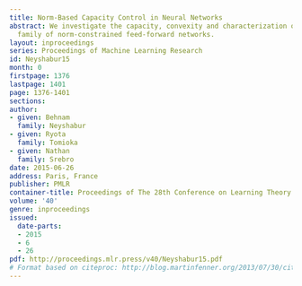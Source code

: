 ```yaml
---
title: Norm-Based Capacity Control in Neural Networks
abstract: We investigate the capacity, convexity and characterization of a general
  family of norm-constrained feed-forward networks.
layout: inproceedings
series: Proceedings of Machine Learning Research
id: Neyshabur15
month: 0
firstpage: 1376
lastpage: 1401
page: 1376-1401
sections: 
author:
- given: Behnam
  family: Neyshabur
- given: Ryota
  family: Tomioka
- given: Nathan
  family: Srebro
date: 2015-06-26
address: Paris, France
publisher: PMLR
container-title: Proceedings of The 28th Conference on Learning Theory
volume: '40'
genre: inproceedings
issued:
  date-parts:
  - 2015
  - 6
  - 26
pdf: http://proceedings.mlr.press/v40/Neyshabur15.pdf
# Format based on citeproc: http://blog.martinfenner.org/2013/07/30/citeproc-yaml-for-bibliographies/
---
```

